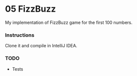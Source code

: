 # 05 FizzBuzz

My implementation of FizzBuzz game for the first 100 numbers.

### Instructions
Clone it and compile in IntelliJ IDEA.

### TODO
  * Tests